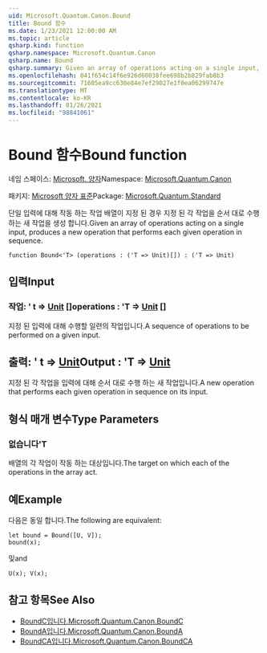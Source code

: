 ```yaml
---
uid: Microsoft.Quantum.Canon.Bound
title: Bound 함수
ms.date: 1/23/2021 12:00:00 AM
ms.topic: article
qsharp.kind: function
qsharp.namespace: Microsoft.Quantum.Canon
qsharp.name: Bound
qsharp.summary: Given an array of operations acting on a single input, produces a new operation that performs each given operation in sequence.
ms.openlocfilehash: 041f654c14f6e926d60038fee698b2b829fab8b3
ms.sourcegitcommit: 71605ea9cc630e84e7ef29027e1f0ea06299747e
ms.translationtype: MT
ms.contentlocale: ko-KR
ms.lasthandoff: 01/26/2021
ms.locfileid: "98841061"
---
```

# <a name="bound-function"></a><span data-ttu-id="9a3ba-102">Bound 함수</span><span class="sxs-lookup"><span data-stu-id="9a3ba-102">Bound function</span></span>

<span data-ttu-id="9a3ba-103">네임 스페이스: [Microsoft. 양자](xref:Microsoft.Quantum.Canon)</span><span class="sxs-lookup"><span data-stu-id="9a3ba-103">Namespace: [Microsoft.Quantum.Canon](xref:Microsoft.Quantum.Canon)</span></span>

<span data-ttu-id="9a3ba-104">패키지: [Microsoft 양자 표준](https://nuget.org/packages/Microsoft.Quantum.Standard)</span><span class="sxs-lookup"><span data-stu-id="9a3ba-104">Package: [Microsoft.Quantum.Standard](https://nuget.org/packages/Microsoft.Quantum.Standard)</span></span>


<span data-ttu-id="9a3ba-105">단일 입력에 대해 작동 하는 작업 배열이 지정 된 경우 지정 된 각 작업을 순서 대로 수행 하는 새 작업을 생성 합니다.</span><span class="sxs-lookup"><span data-stu-id="9a3ba-105">Given an array of operations acting on a single input, produces a new operation that performs each given operation in sequence.</span></span>

```qsharp
function Bound<'T> (operations : ('T => Unit)[]) : ('T => Unit)
```


## <a name="input"></a><span data-ttu-id="9a3ba-106">입력</span><span class="sxs-lookup"><span data-stu-id="9a3ba-106">Input</span></span>

### <a name="operations--t--unit-"></a><span data-ttu-id="9a3ba-107">작업: ' t => [Unit](xref:microsoft.quantum.lang-ref.unit) []</span><span class="sxs-lookup"><span data-stu-id="9a3ba-107">operations : 'T => [Unit](xref:microsoft.quantum.lang-ref.unit) []</span></span>

<span data-ttu-id="9a3ba-108">지정 된 입력에 대해 수행할 일련의 작업입니다.</span><span class="sxs-lookup"><span data-stu-id="9a3ba-108">A sequence of operations to be performed on a given input.</span></span>



## <a name="output--t--unit"></a><span data-ttu-id="9a3ba-109">출력: ' t => [Unit](xref:microsoft.quantum.lang-ref.unit)</span><span class="sxs-lookup"><span data-stu-id="9a3ba-109">Output : 'T => [Unit](xref:microsoft.quantum.lang-ref.unit)</span></span> 

<span data-ttu-id="9a3ba-110">지정 된 각 작업을 입력에 대해 순서 대로 수행 하는 새 작업입니다.</span><span class="sxs-lookup"><span data-stu-id="9a3ba-110">A new operation that performs each given operation in sequence on its input.</span></span>

## <a name="type-parameters"></a><span data-ttu-id="9a3ba-111">형식 매개 변수</span><span class="sxs-lookup"><span data-stu-id="9a3ba-111">Type Parameters</span></span>

### <a name="t"></a><span data-ttu-id="9a3ba-112">없습니다</span><span class="sxs-lookup"><span data-stu-id="9a3ba-112">'T</span></span>

<span data-ttu-id="9a3ba-113">배열의 각 작업이 작동 하는 대상입니다.</span><span class="sxs-lookup"><span data-stu-id="9a3ba-113">The target on which each of the operations in the array act.</span></span>

## <a name="example"></a><span data-ttu-id="9a3ba-114">예</span><span class="sxs-lookup"><span data-stu-id="9a3ba-114">Example</span></span>

<span data-ttu-id="9a3ba-115">다음은 동일 합니다.</span><span class="sxs-lookup"><span data-stu-id="9a3ba-115">The following are equivalent:</span></span>

```qsharp
let bound = Bound([U, V]);
bound(x);
```

<span data-ttu-id="9a3ba-116">및</span><span class="sxs-lookup"><span data-stu-id="9a3ba-116">and</span></span>

```qsharp
U(x); V(x);
```

## <a name="see-also"></a><span data-ttu-id="9a3ba-117">참고 항목</span><span class="sxs-lookup"><span data-stu-id="9a3ba-117">See Also</span></span>

- [<span data-ttu-id="9a3ba-118">BoundC입니다.</span><span class="sxs-lookup"><span data-stu-id="9a3ba-118">Microsoft.Quantum.Canon.BoundC</span></span>](xref:Microsoft.Quantum.Canon.BoundC)
- [<span data-ttu-id="9a3ba-119">BoundA입니다.</span><span class="sxs-lookup"><span data-stu-id="9a3ba-119">Microsoft.Quantum.Canon.BoundA</span></span>](xref:Microsoft.Quantum.Canon.BoundA)
- [<span data-ttu-id="9a3ba-120">BoundCA입니다.</span><span class="sxs-lookup"><span data-stu-id="9a3ba-120">Microsoft.Quantum.Canon.BoundCA</span></span>](xref:Microsoft.Quantum.Canon.BoundCA)